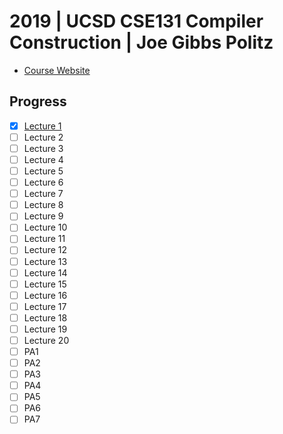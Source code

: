 # 2019 | UCSD CSE131 Compiler Construction | Joe Gibbs Politz
- [Course Website](https://ucsd-cse131-f19.github.io/)

## Progress
- [x] [Lecture 1](https://podcast.ucsd.edu/watch/fa19/cse131_a00/1)
- [ ] Lecture 2
- [ ] Lecture 3
- [ ] Lecture 4
- [ ] Lecture 5
- [ ] Lecture 6
- [ ] Lecture 7
- [ ] Lecture 8
- [ ] Lecture 9
- [ ] Lecture 10
- [ ] Lecture 11
- [ ] Lecture 12
- [ ] Lecture 13
- [ ] Lecture 14
- [ ] Lecture 15
- [ ] Lecture 16
- [ ] Lecture 17
- [ ] Lecture 18
- [ ] Lecture 19
- [ ] Lecture 20
- [ ] PA1
- [ ] PA2
- [ ] PA3
- [ ] PA4
- [ ] PA5
- [ ] PA6
- [ ] PA7
